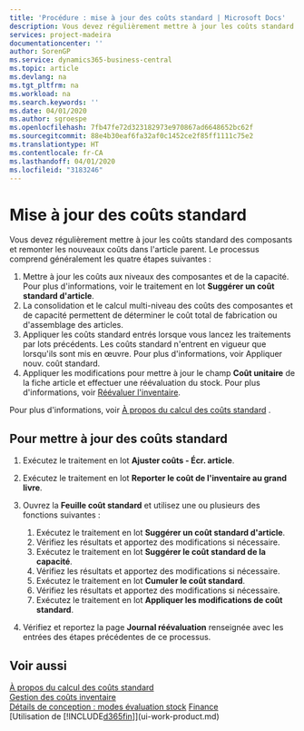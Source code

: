 ```yaml
---
title: 'Procédure : mise à jour des coûts standard | Microsoft Docs'
description: Vous devez régulièrement mettre à jour les coûts standard des composants et remonter les nouveaux coûts dans l'article parent.
services: project-madeira
documentationcenter: ''
author: SorenGP
ms.service: dynamics365-business-central
ms.topic: article
ms.devlang: na
ms.tgt_pltfrm: na
ms.workload: na
ms.search.keywords: ''
ms.date: 04/01/2020
ms.author: sgroespe
ms.openlocfilehash: 7fb47fe72d323182973e970867ad6648652bc62f
ms.sourcegitcommit: 88e4b30eaf6fa32af0c1452ce2f85ff1111c75e2
ms.translationtype: HT
ms.contentlocale: fr-CA
ms.lasthandoff: 04/01/2020
ms.locfileid: "3183246"
---
```

# <a name="update-standard-costs"></a>Mise à jour des coûts standard
Vous devez régulièrement mettre à jour les coûts standard des composants et remonter les nouveaux coûts dans l'article parent. Le processus comprend généralement les quatre étapes suivantes :  

1.  Mettre à jour les coûts aux niveaux des composantes et de la capacité. Pour plus d'informations, voir le traitement en lot **Suggérer un coût standard d'article**.  
2.  La consolidation et le calcul multi-niveau des coûts des composantes et de capacité permettent de déterminer le coût total de fabrication ou d'assemblage des articles.  
3.  Appliquer les coûts standard entrés lorsque vous lancez les traitements par lots précédents. Les coûts standard n'entrent en vigueur que lorsqu'ils sont mis en œuvre. Pour plus d'informations, voir Appliquer nouv. coût standard.  
4.  Appliquer les modifications pour mettre à jour le champ **Coût unitaire** de la fiche article et effectuer une réévaluation du stock. Pour plus d'informations, voir [Réévaluer l'inventaire](inventory-how-revalue-inventory.md).  

Pour plus d'informations, voir [À propos du calcul des coûts standard](finance-about-calculating-standard-cost.md) .  
## <a name="to-update-standard-costs"></a>Pour mettre à jour des coûts standard  
1.  Exécutez le traitement en lot **Ajuster coûts - Écr. article**.  
2.  Exécutez le traitement en lot **Reporter le coût de l'inventaire au grand livre**.  
3.  Ouvrez la **Feuille coût standard** et utilisez une ou plusieurs des fonctions suivantes :  

    1.  Exécutez le traitement en lot **Suggérer un coût standard d'article**.  
    2.  Vérifiez les résultats et apportez des modifications si nécessaire.  
    3.  Exécutez le traitement en lot **Suggérer le coût standard de la capacité**.  
    4.  Vérifiez les résultats et apportez des modifications si nécessaire.
    5. Exécutez le traitement en lot **Cumuler le coût standard**.
    6.  Vérifiez les résultats et apportez des modifications si nécessaire.
    7.  Exécutez le traitement en lot **Appliquer les modifications de coût standard**.  
4.  Vérifiez et reportez la page **Journal réévaluation** renseignée avec les entrées des étapes précédentes de ce processus.  

## <a name="see-also"></a>Voir aussi  
 [À propos du calcul des coûts standard](finance-about-calculating-standard-cost.md)   
 [Gestion des coûts inventaire](finance-manage-inventory-costs.md)   
 [Détails de conception : modes évaluation stock](design-details-costing-methods.md) [Finance](finance.md)  
 [Utilisation de [!INCLUDE[d365fin](includes/d365fin_md.md)]](ui-work-product.md)  
